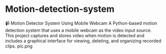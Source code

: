 # Motion-detection-system
📹 Motion Detector System Using Mobile Webcam A Python-based motion detection system that uses a mobile webcam as the video input source. This project captures and stores video when motion is detected and includes a graphical interface for viewing, deleting, and organizing recorded clips.
pic.png
